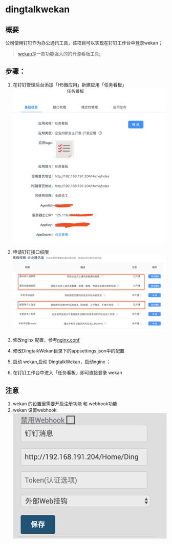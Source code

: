 # dingtalkwekan

## 概要
公司使用钉钉作为办公通讯工具，该项目可以实现在钉钉工作台中登录wekan；

> [wekan](https://github.com/wekan/wekan)是一款功能强大的的开源看板工具;

## 步骤：

1. 在钉钉管理后台添加「H5微应用」新建应用「任务看板」
![](newdingh5app.png)

2. 申请钉钉接口权限
![](permissions.png)

3. 修改nginx 配置，参考[nginx.conf](nginx/conf/nginx.conf)

4. 修改DingtalkWekan目录下的appsettings.json中的配置

5. 启动 wekan,启动 DingtalkWekan，启动nginx ；

6. 在钉钉工作台中进入「任务看板」即可直接登录 wekan

## 注意

1. wekan 的设置里需要开启注册功能 和 webhook功能
2. wekan 设置webhook:
![](dinghook.png)